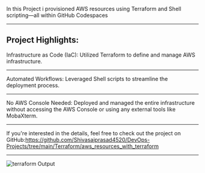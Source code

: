 In this Project i provisioned AWS resources using Terraform and Shell scripting—all within GitHub Codespaces
__________________

Project Highlights:
-------------------

Infrastructure as Code (IaC): Utilized Terraform to define and manage AWS infrastructure.
____________

Automated Workflows: Leveraged Shell scripts to streamline the deployment process.
____________

No AWS Console Needed: Deployed and managed the entire infrastructure without accessing the AWS Console or using any external tools like MobaXterm.
_______

If you're interested in the details, feel free to check out the project on GitHub:https://github.com/Shivasaiprasad4520/DevOps-Projects/tree/main/Terraform/aws_resources_with_terraform
___________

![terraform Output](https://github.com/user-attachments/assets/156adb3d-6bd2-4591-a154-ea22f8af2278)

